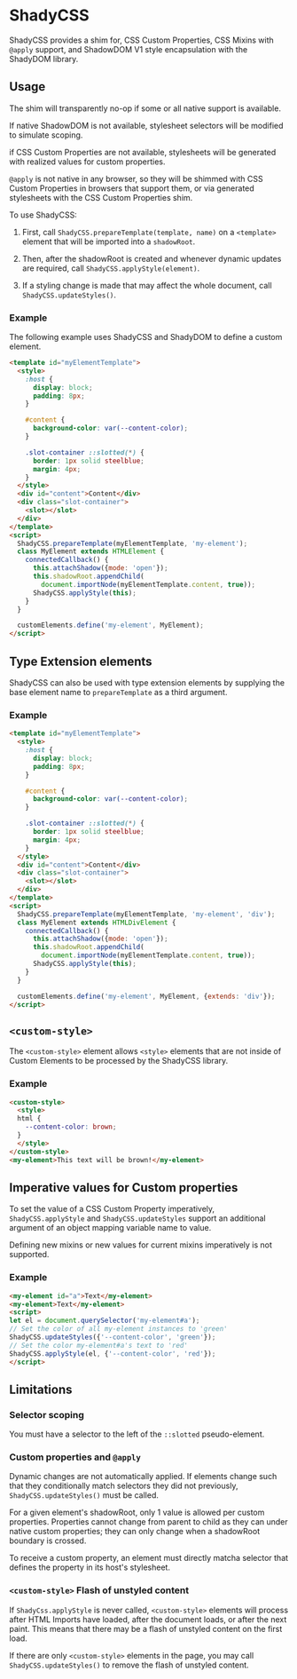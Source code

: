 # ShadyCSS

ShadyCSS provides a shim for, CSS Custom Properties, CSS Mixins with `@apply` support,
and ShadowDOM V1 style encapsulation with the ShadyDOM library.

## Usage

The shim will transparently no-op if some or all native support is available.

If native ShadowDOM is not available, stylesheet selectors will be modified to simulate scoping.

if CSS Custom Properties are not available, stylesheets will be generated with realized values for custom properties.

`@apply` is not native in any browser, so they will be shimmed with CSS Custom Properties in browsers that support them, or via generated stylesheets with the CSS Custom Properties shim.

To use ShadyCSS:

1. First, call `ShadyCSS.prepareTemplate(template, name)` on a
`<template>` element that will be imported into a `shadowRoot`.

2. Then, after the shadowRoot is created and whenever dynamic
updates are required, call `ShadyCSS.applyStyle(element)`.

3. If a styling change is made that may affect the whole document, call
`ShadyCSS.updateStyles()`.

### Example

The following example uses ShadyCSS and ShadyDOM to define a custom element.

```html
<template id="myElementTemplate">
  <style>
    :host {
      display: block;
      padding: 8px;
    }

    #content {
      background-color: var(--content-color);
    }

    .slot-container ::slotted(*) {
      border: 1px solid steelblue;
      margin: 4px;
    }
  </style>
  <div id="content">Content</div>
  <div class="slot-container">
    <slot></slot>
  </div>
</template>
<script>
  ShadyCSS.prepareTemplate(myElementTemplate, 'my-element');
  class MyElement extends HTMLElement {
    connectedCallback() {
      this.attachShadow({mode: 'open'});
      this.shadowRoot.appendChild(
        document.importNode(myElementTemplate.content, true));
      ShadyCSS.applyStyle(this);
    }
  }

  customElements.define('my-element', MyElement);
</script>
```

## Type Extension elements

ShadyCSS can also be used with type extension elements by supplying the base
element name to `prepareTemplate` as a third argument.

### Example

```html
<template id="myElementTemplate">
  <style>
    :host {
      display: block;
      padding: 8px;
    }

    #content {
      background-color: var(--content-color);
    }

    .slot-container ::slotted(*) {
      border: 1px solid steelblue;
      margin: 4px;
    }
  </style>
  <div id="content">Content</div>
  <div class="slot-container">
    <slot></slot>
  </div>
</template>
<script>
  ShadyCSS.prepareTemplate(myElementTemplate, 'my-element', 'div');
  class MyElement extends HTMLDivElement {
    connectedCallback() {
      this.attachShadow({mode: 'open'});
      this.shadowRoot.appendChild(
        document.importNode(myElementTemplate.content, true));
      ShadyCSS.applyStyle(this);
    }
  }

  customElements.define('my-element', MyElement, {extends: 'div'});
</script>
```

## `<custom-style>`

The `<custom-style>` element allows `<style>` elements that are not inside of
Custom Elements to be processed by the ShadyCSS library.

### Example

```html
<custom-style>
  <style>
  html {
    --content-color: brown;
  }
  </style>
</custom-style>
<my-element>This text will be brown!</my-element>
```

## Imperative values for Custom properties

To set the value of a CSS Custom Property imperatively, `ShadyCSS.applyStyle`
and `ShadyCSS.updateStyles` support an additional argument of an object mapping
variable name to value.

Defining new mixins or new values for current mixins imperatively is not
supported.

### Example
```html
<my-element id="a">Text</my-element>
<my-element>Text</my-element>
<script>
let el = document.querySelector('my-element#a');
// Set the color of all my-element instances to 'green'
ShadyCSS.updateStyles({'--content-color', 'green'});
// Set the color my-element#a's text to 'red'
ShadyCSS.applyStyle(el, {'--content-color', 'red'});
</script>
```

## Limitations

### Selector scoping

 You must have a selector to the left of the `::slotted`
 pseudo-element.

### Custom properties and `@apply`

Dynamic changes are not automatically applied. If elements change such that they
conditionally match selectors they did not previously, `ShadyCSS.updateStyles()`
must be called.

For a given element's shadowRoot, only 1 value is allowed per custom properties.
Properties cannot change from parent to child as they can under native custom
properties; they can only change when a shadowRoot boundary is crossed.

To receive a custom property, an element must directly matcha selector that
defines the property in its host's stylesheet.

### `<custom-style>` Flash of unstyled content

If `ShadyCss.applyStyle` is never called, `<custom-style>` elements will process
after HTML Imports have loaded, after the document loads, or after the next paint.
This means that there may be a flash of unstyled content on the first load.

If there are only `<custom-style>` elements in the page, you may call
`ShadyCSS.updateStyles()` to remove the flash of unstyled content.
